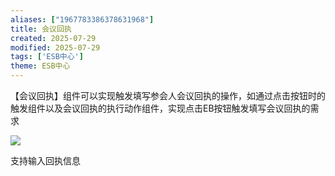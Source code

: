 ```yaml
---
aliases: ["1967783386378631968"]
title: 会议回执
created: 2025-07-29
modified: 2025-07-29
tags: ['ESB中心']
theme: ESB中心
---
```


【会议回执】组件可以实现触发填写参会人会议回执的操作，如通过点击按钮时的触发组件以及会议回执的执行动作组件，实现点击EB按钮触发填写会议回执的需求

![](https://myhelpdoc.oss-cn-heyuan.aliyuncs.com/mdimages/da672b39304301e853eccf3dc1acec0c.jpg)

支持输入回执信息

